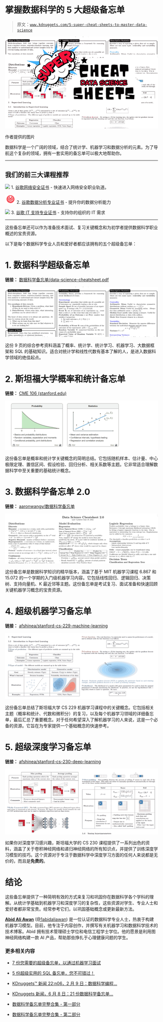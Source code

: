 # 掌握数据科学的 5 大超级备忘单

> 原文：[`www.kdnuggets.com/5-super-cheat-sheets-to-master-data-science`](https://www.kdnuggets.com/5-super-cheat-sheets-to-master-data-science)

![掌握数据科学的 5 大超级备忘单](img/b464510baf12e87409c29846333e106d.png)

作者提供的图片

数据科学是一个广阔的领域，结合了统计学、机器学习和数据分析的元素。为了导航这个复杂的领域，拥有一套实用的备忘单可以极大地帮助你。

* * *

## 我们的前三大课程推荐

![](img/0244c01ba9267c002ef39d4907e0b8fb.png) 1\. [谷歌网络安全证书](https://www.kdnuggets.com/google-cybersecurity) - 快速进入网络安全职业轨道。

![](img/e225c49c3c91745821c8c0368bf04711.png) 2\. [谷歌数据分析专业证书](https://www.kdnuggets.com/google-data-analytics) - 提升你的数据分析能力

![](img/0244c01ba9267c002ef39d4907e0b8fb.png) 3\. [谷歌 IT 支持专业证书](https://www.kdnuggets.com/google-itsupport) - 支持你的组织的 IT 需求

* * *

这些备忘单还可以作为准备技术面试、复习关键概念和为初学者提供数据科学职业概述的宝贵资源。

以下是每个数据科学专业人员和爱好者都应该拥有的五个超级备忘单：

# 1\. 数据科学超级备忘单

**链接：** [数据科学备忘单/data-science-cheatsheet.pdf](https://github.com/ml874/Data-Science-Cheatsheet/blob/master/data-science-cheatsheet.pdf)

![掌握数据科学的 5 大超级备忘单](img/332d981cbdb7efc7c3932e9fb97f62c7.png)

这份 9 页的综合参考资料涵盖了概率、统计学、统计学习、机器学习、大数据框架和 SQL 的基础知识。适合对统计学和线性代数有基本了解的人，是进入数据科学领域的绝佳起点。

# 2\. 斯坦福大学概率和统计备忘单

**链接：** [CME 106 (stanford.edu)](https://stanford.edu/~shervine/teaching/cme-106/)

![掌握数据科学的 5 大超级备忘单](img/53492eafd879d12ca6c35b1cdf84c8d5.png)

这份备忘单是概率和统计学关键概念的简明总结。它包括随机样本、估计量、中心极限定理、置信区间、假设检验、回归分析、相关系数等主题。它非常适合理解数据科学中至关重要的基础统计概念。

# 3\. 数据科学备忘单 2.0

**链接：** [aaronwangy/数据科学备忘单](https://github.com/aaronwangy/Data-Science-Cheatsheet)

![掌握数据科学的 5 大超级备忘单](img/5dcb3a80cdc5e5a05cefc7e89fc9f127.png)

这份备忘单是数据科学知识的精华版本，涵盖了基于 MIT 机器学习课程 6.867 和 15.072 的一个学期的入门级机器学习内容。它包括线性回归、逻辑回归、决策树、支持向量机、K 最近邻等主题。这份备忘单是考试复习、面试准备和快速回顾关键机器学习概念的宝贵资源。

# 4. 超级机器学习备忘单

**链接：** [afshinea/stanford-cs-229-machine-learning](https://github.com/afshinea/stanford-cs-229-machine-learning/blob/master/en/super-cheatsheet-machine-learning.pdf)

![掌握数据科学的 5 个超级备忘单](img/d22c8975bfcc788804b8690c1c1c0ebb.png)

这份备忘单总结了斯坦福大学 CS 229 机器学习课程中的关键概念。它包括相关主题（概率和统计、代数和微积分）的复习，以及每个机器学习领域的详细备忘单，最后汇总了重要概念。对于任何希望深入了解机器学习的人来说，这是一个必备的资源。它旨在为专家提供一个基础概念的快速参考。

# 5. 超级深度学习备忘单

**链接：** [afshinea/stanford-cs-230-deep-learning](https://github.com/afshinea/stanford-cs-230-deep-learning/blob/master/en/super-cheatsheet-deep-learning.pdf)

![掌握数据科学的 5 个超级备忘单](img/e57053bf8de8b89ca0fe9d6e0642dd1f.png)

如果你对深度学习感兴趣，斯坦福大学的 CS 230 课程提供了一系列出色的资料，涵盖了关于卷积神经网络和递归神经网络的所有知识点，并提供了训练深度学习模型的技巧。这个资源对于专注于数据科学中深度学习方面的任何人来说都是无价的，而且是**免费的**。

# 结论

这些备忘单提供了一种简明有效的方式来复习和巩固你在数据科学各个学科的理解。从统计学基础到机器学习和深度学习的复杂性，这些资源对学生、专业人士和爱好者都非常宝贵。经常参考它们，以巩固基础概念或更新最新方法。

[](https://www.polywork.com/kingabzpro)****[Abid Ali Awan](https://www.polywork.com/kingabzpro)**** ([@1abidaliawan](https://www.linkedin.com/in/1abidaliawan)) 是一位认证的数据科学专业人士，热衷于构建机器学习模型。目前，他专注于内容创作，并撰写有关机器学习和数据科学技术的技术博客。Abid 拥有技术管理硕士学位和电信工程学士学位。他的愿景是利用图神经网络构建一款 AI 产品，帮助那些挣扎于心理健康问题的学生。

### 更多相关内容

+   [7 份您需要的超级备忘单，以通过机器学习面试](https://www.kdnuggets.com/2022/12/7-super-cheat-sheets-need-ace-machine-learning-interview.html)

+   [5 份超级实用的 SQL 备忘单，您不可错过！](https://www.kdnuggets.com/5-super-helpful-sql-cheat-sheets-you-cant-miss)

+   [KDnuggets™ 新闻 22:n06，2 月 9 日：数据科学编程…](https://www.kdnuggets.com/2022/n06.html)

+   [KDnuggets 新闻，6 月 8 日：21 份数据科学备忘单…](https://www.kdnuggets.com/2022/n23.html)

+   [数据科学备忘单完整合集 - 第一部分](https://www.kdnuggets.com/2022/02/complete-collection-data-science-cheat-sheets-part-1.html)

+   [数据科学备忘单完整合集 - 第二部分](https://www.kdnuggets.com/2022/02/complete-collection-data-science-cheat-sheets-part-2.html)

